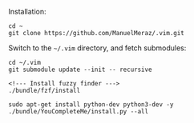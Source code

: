 Installation:

    cd ~
    git clone https://github.com/ManuelMeraz/.vim.git

Switch to the `~/.vim` directory, and fetch submodules:

    cd ~/.vim
    git submodule update --init -- recursive

    <!--- Install fuzzy finder --->
    ./bundle/fzf/install

    sudo apt-get install python-dev python3-dev -y
    ./bundle/YouCompleteMe/install.py --all
